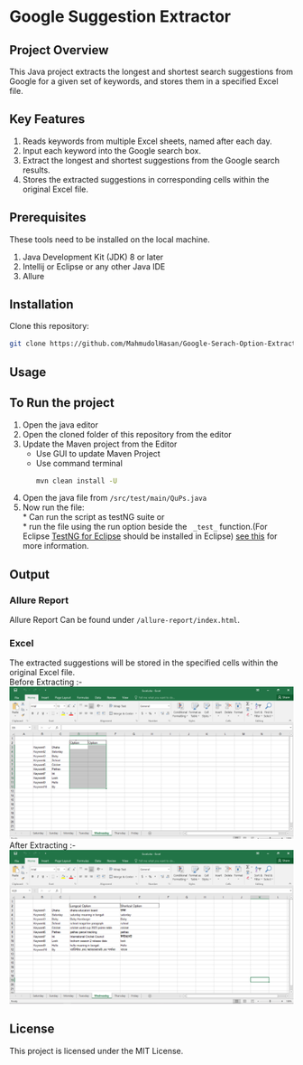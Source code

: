 # Google Suggestion Extractor

## Project Overview

This Java project extracts the longest and shortest search suggestions from Google for a given set of keywords, and stores them in a specified Excel file.

## Key Features

1. Reads keywords from multiple Excel sheets, named after each day.
2. Input each keyword into the Google search box.
3. Extract the longest and shortest suggestions from the Google search results.
4. Stores the extracted suggestions in corresponding cells within the original Excel file.

## Prerequisites
These tools need to be installed on the local machine.


1. Java Development Kit (JDK) 8 or later </br>
2. Intellij or Eclipse or any other Java IDE </br>
3. Allure 
## Installation

Clone this repository:
```Bash
git clone https://github.com/MahmudolHasan/Google-Serach-Option-Extractor-With-Selenium-And-TestNG.git
```
## Usage


## To Run the project

  1. Open the java editor
  2. Open the cloned folder of this repository from the editor
  3. Update the Maven project from the Editor
       * Use GUI to update Maven Project
       * Use command terminal
         ``` Bash
         mvn clean install -U
         ```
  4. Open the java file from  `/src/test/main/QuPs.java`  </br>
  5. Now run the file:  </br>
    * Can run the script as testNG suite or </br>
    * run the file using the run option beside the ` _test_`  function.(For Eclipse [TestNG for Eclipse](https://marketplace.eclipse.org/content/testng-eclipse) should be installed in Eclipse) [see this](https://www.guru99.com/install-testng-in-eclipse.html) for more information.

## Output
### Allure Report
Allure Report Can be found under `/allure-report/index.html`.

### Excel 
The extracted suggestions will be stored in the specified cells within the original Excel file.</br>
Before Extracting :- </br>
![Before Extraction](/Resources/before.png)
After Extracting :- </br>
![AfterExtraction](/Resources/after.png)



## License

This project is licensed under the MIT License.
